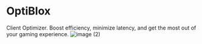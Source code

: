 # OptiBlox
Client   Optimizer. Boost efficiency, minimize latency, and get the most out of your gaming experience. 
![image (2)](https://github.com/hamm-y/OptiBlox/assets/155172041/ac86fb7c-80ce-40e7-a96d-661cbf10bd94)
